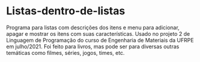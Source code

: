 # Listas-dentro-de-listas
Programa para listas com descrições dos itens e menu para adicionar, apagar e mostrar os itens com suas características.
Usado no projeto 2 de Linguagem de Programação do curso de Engenharia de Materiais da UFRPE em julho/2021.
Foi feito para livros, mas pode ser para diversas outras temáticas como filmes, séries, jogos, times, etc.
